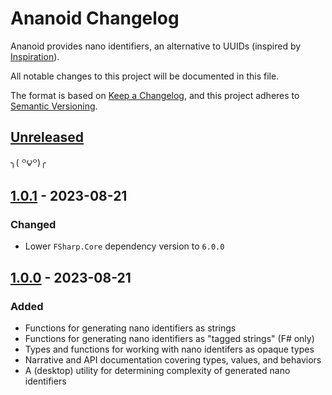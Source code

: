 # Ananoid Changelog

Ananoid provides nano identifiers, an alternative to UUIDs (inspired by [Inspiration]).

All notable changes to this project will be documented in this file.

The format is based on [Keep a Changelog][Changelog],
and this project adheres to [Semantic Versioning][SemVer].

## [Unreleased]

╮( ꒪౪꒪)╭


## [1.0.1] - 2023-08-21

### Changed

- Lower `FSharp.Core` dependency version to `6.0.0`


## [1.0.0] - 2023-08-21

### Added

- Functions for generating nano identifiers as strings
- Functions for generating nano identifiers as "tagged strings" (F# only)
- Types and functions for working with nano identifers as opaque types
- Narrative and API documentation covering types, values, and behaviors
- A (desktop) utility for determining complexity of generated nano identifiers


[Inspiration]: https://github.com/ai/nanoid
[Changelog]: https://keepachangelog.com/en/1.0.0/
[SemVer]: https://semver.org/spec/v2.0.0.html
[Unreleased]: https://github.com/pblasucci/ananoid/compare/v1.0.1...HEAD
[1.0.0]: https://github.com/pblasucci/ananoid/releases/tag/v1.0.0
[1.0.1]: https://github.com/pblasucci/ananoid/releases/tag/v1.0.1
